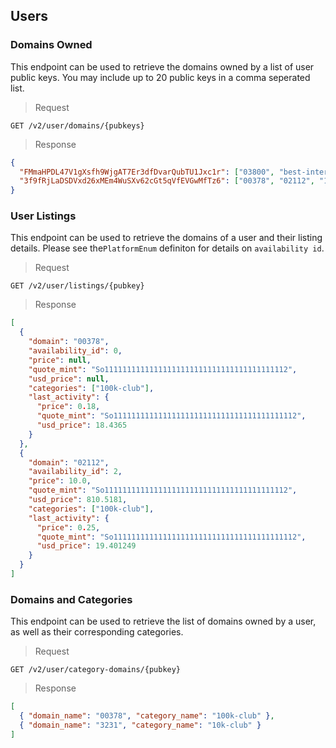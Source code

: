 ## Users

### Domains Owned

This endpoint can be used to retrieve the domains owned by a list of user public keys. You may include up to 20 public keys in a comma seperated list.

> Request

```
GET /v2/user/domains/{pubkeys}
```

> Response

```json
{
  "FMmaHPDL47V1gXsfh9WjgAT7Er3dfDvarQubTU1Jxc1r": ["03800", "best-intern"],
  "3f9fRjLaDSDVxd26xMEm4WuSXv62cGt5qVfEVGwMfTz6": ["00378", "02112", "11441"]
}
```

### User Listings

This endpoint can be used to retrieve the domains of a user and their listing details. Please see the`PlatformEnum` definiton for details on `availability id`.

> Request

```
GET /v2/user/listings/{pubkey}
```

> Response

```json
[
  {
    "domain": "00378",
    "availability_id": 0,
    "price": null,
    "quote_mint": "So11111111111111111111111111111111111111112",
    "usd_price": null,
    "categories": ["100k-club"],
    "last_activity": {
      "price": 0.18,
      "quote_mint": "So11111111111111111111111111111111111111112",
      "usd_price": 18.4365
    }
  },
  {
    "domain": "02112",
    "availability_id": 2,
    "price": 10.0,
    "quote_mint": "So11111111111111111111111111111111111111112",
    "usd_price": 810.5181,
    "categories": ["100k-club"],
    "last_activity": {
      "price": 0.25,
      "quote_mint": "So11111111111111111111111111111111111111112",
      "usd_price": 19.401249
    }
  }
]
```

### Domains and Categories

This endpoint can be used to retrieve the list of domains owned by a user, as well as their corresponding categories.

> Request

```
GET /v2/user/category-domains/{pubkey}
```

> Response

```json
[
  { "domain_name": "00378", "category_name": "100k-club" },
  { "domain_name": "3231", "category_name": "10k-club" }
]
```

